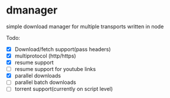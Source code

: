 # dmanager

simple download manager for multiple transports written in node

Todo:

- [x] Download/fetch support(pass headers)
- [x] multiprotocol (http/https)
- [x] resume support
- [ ] resume support for youtube links
- [x] parallel downloads
- [ ] parallel batch downloads
- [ ] torrent support(currently on script level)
